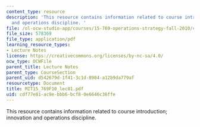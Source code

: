 ```yaml
---
content_type: resource
description: 'This resource contains information related to course introduction; innovation
  and operations discipline. '
file: /ol-ocw-studio-app/courses/15-769-operations-strategy-fall-2010/cdf77e81ac9ebbb6bcf80e6646c36ffe_MIT15_769F10_lec01.pdf
file_size: 578369
file_type: application/pdf
learning_resource_types:
- Lecture Notes
license: https://creativecommons.org/licenses/by-nc-sa/4.0/
ocw_type: OCWFile
parent_title: Lecture Notes
parent_type: CourseSection
parent_uid: d542679d-1f41-3c1d-8984-a12b9da779af
resourcetype: Document
title: MIT15_769F10_lec01.pdf
uid: cdf77e81-ac9e-bbb6-bcf8-0e6646c36ffe
---
```

This resource contains information related to course introduction; innovation and operations discipline. 